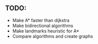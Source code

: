 ## TODO:

- Make A* faster than dijkstra
- Make bidirectional algorithms
- Make landmarks heuristic for A*
- Compare algorithms and create graphs